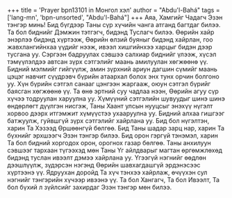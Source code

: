 +++
title = 'Prayer bpn13101 in Монгол хэл'
author = "Abdu'l-Bahá"
tags = ['lang-mn', 'bpn-unsorted', "Abdu'l-Bahá"]
+++
Аяа, Хамгийг Чадагч Эзэн тэнгэр минь! Бид бүгдээр Таны сүр хүчийн чанга атганд багтдаг билээ. Та бол биднийг Дэмжин тэтгэгч, бидэнд Туслагч билээ. Өөрийн хайр энэрлээ бидэнд хүртээж, Өөрийн өлзий буяныг бидэнд хайрлан, гоо жавхлангийнхаа үүдийг нээж, ивээл хишгийнхээ харцыг бидэн дээр тусгана уу.  Сэргээн бадруулах сэвшээ салхиар биднийг үлээж, хүсэл тэмүүлэлдээ автсан зүрх сэтгэлийг маань амилуулан хөгжөөнө үү.  Бидний мэлмийг гийгүүлж, амин зүрхний ариун дагшин сүмийг маань цэцэг навчит сүүдрэвч бүрийн атаархал болох энх тунх орчин болгоно уу.  Хүн бүрийн сэтгэл санааг цэнгээн жаргааж, оюун сэтгэл бүрийг баясган хөгжөөнө үү. Та өнө эртний суу чадлаа нээн, Өөрийн агуу сүр хүчээ тодруулан харуулна уу.  Хүмүүний сэтгэлийн шувуудыг шинэ шинэ өндөрлөгт дүүлгэн нисгэж,  Таны Хаант улсын нууцсыг энэхүү нүгэлт хорвоо дээрх итгэмжит хүмүүстээ ухааруулна уу. Бидний алхаа гишгээг батжуулж, гуйвшгүй зүрх сэтгэлийг хайрлана уу. Бид бол нүгэлтэн, харин Та Хэзээд Өршөөнгүй бөлгөө. Бид Таны шадар зарц нар, харин Та бүхнийг эрхшээгч Эзэн тэнгэр билээ. Бид орон гэргүй тэнэмэл, харин Та бол бидний хоргодох орон, орогнох газар бөлгөө. Таны анхилуун сэвшээг тархаан түгээхэд мөн Таны Үг айлдварыг магтан өргөмжлөхөд бидэнд туслан ивээлт дэмээ хайрлана уу.  Үгээгүй нэгнийг өөдлөн дээшлүүлж, зүдэрсэн нэгэнд Өөрийн шавхагдашгүй эрдэнэсээс хүртээнэ үү.  Ядруухан доройд Та хүч тэнхээ хайрлаж, өчүүхэн сул нэгнийг тэнгэрийн хүчээр ивээнэ үү. Та бол Хангагч, Та бол Ивээлт, Та бол бүхий л зүйлсийг захирдаг Эзэн тэнгэр мөн билээ.
